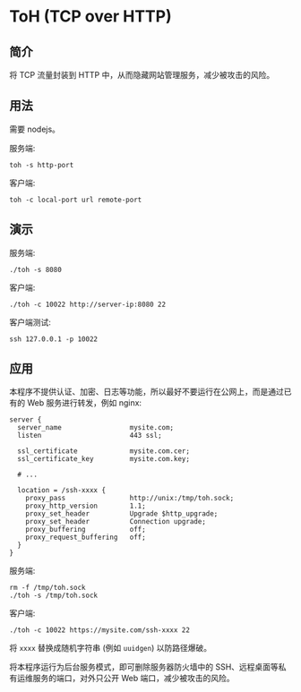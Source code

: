 # ToH (TCP over HTTP)


## 简介

将 TCP 流量封装到 HTTP 中，从而隐藏网站管理服务，减少被攻击的风险。


## 用法

需要 nodejs。

服务端:

    toh -s http-port

客户端:

    toh -c local-port url remote-port


## 演示

服务端:

    ./toh -s 8080

客户端:

    ./toh -c 10022 http://server-ip:8080 22

客户端测试:

    ssh 127.0.0.1 -p 10022


## 应用

本程序不提供认证、加密、日志等功能，所以最好不要运行在公网上，而是通过已有的 Web 服务进行转发，例如 nginx:

```nginx
server {
  server_name                 mysite.com;
  listen                      443 ssl;

  ssl_certificate             mysite.com.cer;
  ssl_certificate_key         mysite.com.key;

  # ...

  location = /ssh-xxxx {
    proxy_pass                http://unix:/tmp/toh.sock;
    proxy_http_version        1.1;
    proxy_set_header          Upgrade $http_upgrade;
    proxy_set_header          Connection upgrade;
    proxy_buffering           off;
    proxy_request_buffering   off;
  }
}
```

服务端:

    rm -f /tmp/toh.sock
    ./toh -s /tmp/toh.sock

客户端:

    ./toh -c 10022 https://mysite.com/ssh-xxxx 22

将 `xxxx` 替换成随机字符串 (例如 `uuidgen`) 以防路径爆破。

将本程序运行为后台服务模式，即可删除服务器防火墙中的 SSH、远程桌面等私有运维服务的端口，对外只公开 Web 端口，减少被攻击的风险。
